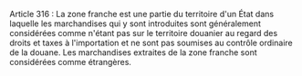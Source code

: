 Article 316 : La zone franche est une partie du territoire d'un État
dans laquelle les marchandises qui y sont introduites sont généralement
considérées comme n'étant pas sur le territoire douanier au regard des
droits et taxes à l'importation et ne sont pas soumises au contrôle
ordinaire de la douane.
Les marchandises extraites de la zone franche sont considérées comme
étrangères.